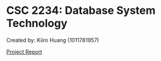 # CSC 2234: Database System Technology
Created by: Kiiro Huang (1011781957)

[Project Report](./docs/Project%20Report.pdf)